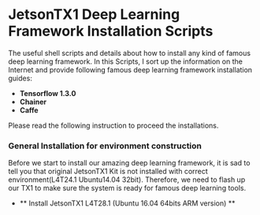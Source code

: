 # JetsonTX1 Deep Learning Framework Installation Scripts
The useful shell scripts and details about how to install any kind of famous deep learning framework. In this Scripts, I sort up the information on the Internet and provide following famous deep learning framework installation guides:

- **Tensorflow 1.3.0**
- **Chainer**
- **Caffe**

Please read the following instruction to proceed the installations.

### General Installation for environment construction
Before we start to install our amazing deep learning framework, it is sad to tell you that original JetsonTX1 Kit is not installed with correct environment(L4T24.1 Ubuntu14.04 32bit). Therefore, we need to flash up our TX1 to make sure the system is ready for famous deep learning tools.

- ** Install JetsonTX1 L4T28.1 (Ubuntu 16.04 64bits ARM version) **
